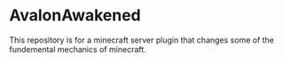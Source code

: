 # AvalonAwakened
This repository is for a minecraft server plugin that changes some of the fundemental mechanics of minecraft.
